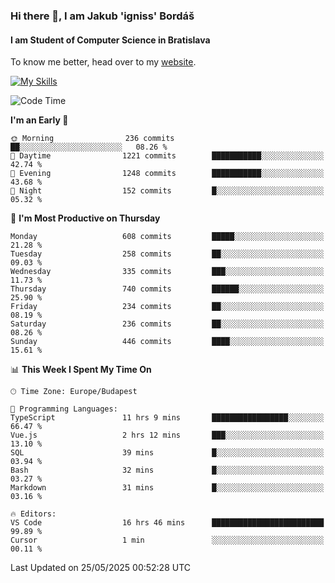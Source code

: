 ### Hi there 👋, I am Jakub 'igniss' Bordáš

#### I am Student of Computer Science in Bratislava
To know me better, head over to my [website](https://bordas.sk).

[![My Skills](https://skillicons.dev/icons?i=js,typescript,html,css,figma,svelte,vue,next,postgresql,nest,express,nodejs)](https://bordas.sk)


<!--START_SECTION:waka-->
![Code Time](http://img.shields.io/badge/Code%20Time-1%2C914%20hrs%2018%20mins-blue)

**I'm an Early 🐤** 

```text
🌞 Morning                236 commits         ██░░░░░░░░░░░░░░░░░░░░░░░   08.26 % 
🌆 Daytime                1221 commits        ███████████░░░░░░░░░░░░░░   42.74 % 
🌃 Evening                1248 commits        ███████████░░░░░░░░░░░░░░   43.68 % 
🌙 Night                  152 commits         █░░░░░░░░░░░░░░░░░░░░░░░░   05.32 % 
```
📅 **I'm Most Productive on Thursday** 

```text
Monday                   608 commits         █████░░░░░░░░░░░░░░░░░░░░   21.28 % 
Tuesday                  258 commits         ██░░░░░░░░░░░░░░░░░░░░░░░   09.03 % 
Wednesday                335 commits         ███░░░░░░░░░░░░░░░░░░░░░░   11.73 % 
Thursday                 740 commits         ██████░░░░░░░░░░░░░░░░░░░   25.90 % 
Friday                   234 commits         ██░░░░░░░░░░░░░░░░░░░░░░░   08.19 % 
Saturday                 236 commits         ██░░░░░░░░░░░░░░░░░░░░░░░   08.26 % 
Sunday                   446 commits         ████░░░░░░░░░░░░░░░░░░░░░   15.61 % 
```


📊 **This Week I Spent My Time On** 

```text
🕑︎ Time Zone: Europe/Budapest

💬 Programming Languages: 
TypeScript               11 hrs 9 mins       █████████████████░░░░░░░░   66.47 % 
Vue.js                   2 hrs 12 mins       ███░░░░░░░░░░░░░░░░░░░░░░   13.10 % 
SQL                      39 mins             █░░░░░░░░░░░░░░░░░░░░░░░░   03.94 % 
Bash                     32 mins             █░░░░░░░░░░░░░░░░░░░░░░░░   03.27 % 
Markdown                 31 mins             █░░░░░░░░░░░░░░░░░░░░░░░░   03.16 % 

🔥 Editors: 
VS Code                  16 hrs 46 mins      █████████████████████████   99.89 % 
Cursor                   1 min               ░░░░░░░░░░░░░░░░░░░░░░░░░   00.11 % 
```


 Last Updated on 25/05/2025 00:52:28 UTC
<!--END_SECTION:waka-->
